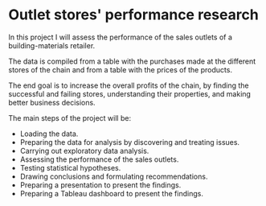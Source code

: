 # Outlet stores' performance research

In this project I will assess the performance of the sales outlets of a building-materials retailer.

The data is compiled from a table with the purchases made at the different stores of the chain and from a table with the prices of the products.

The end goal is to increase the overall profits of the chain, by finding the successful and failing stores, understanding their properties, and making better business decisions.

The main steps of the project will be:
- Loading the data.
- Preparing the data for analysis by discovering and treating issues.
- Carrying out exploratory data analysis.
- Assessing the performance of the sales outlets.
- Testing statistical hypotheses.
- Drawing conclusions and formulating recommendations.
- Preparing a presentation to present the findings.
- Preparing a Tableau dashboard to present the findings.
